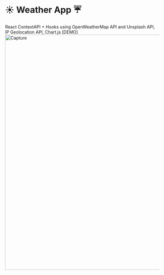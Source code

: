 # ☀️ Weather App ☔️  

React ContextAPI + Hooks using OpenWeatherMap API and Unsplash API, IP Geolocation API, Chart.js 
[DEMO]
<img width="769" alt="Capture" src="https://user-images.githubusercontent.com/55253319/80246496-5c5f1780-8621-11ea-92b4-906fbe5517cd.PNG">
